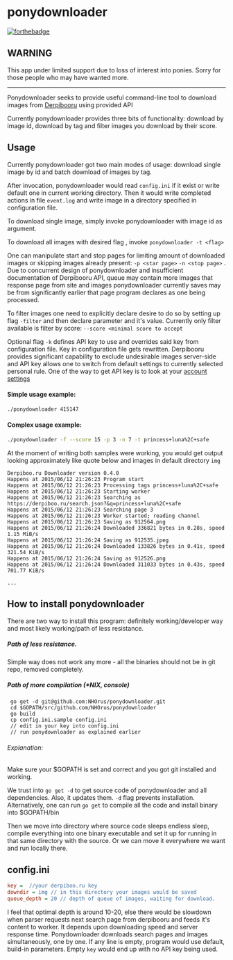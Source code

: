 ponydownloader
==============

[![forthebadge](http://forthebadge.com/images/badges/fuck-it-ship-it.svg)](http://forthebadge.com)

WARNING
-------

This app under limited support due to loss of interest into ponies. Sorry for those people who may have wanted more.

---

Ponydownloader seeks to provide useful command-line tool to download images from [Derpibooru](http://derpiboo.ru) using provided API

Currently ponydownloader provides three bits of functionality: download by image id, download by tag and filter images you download by their score.

Usage
-----

Currently ponydownloader got two main modes of usage: download single image by id and batch download of images by tag.

After invocation, ponydownloader would read `config.ini` if it exist or write default one in current working directory. Then it would write completed actions in file `event.log` and write image in a directory specified in configuration file.

To download single image, simply invoke ponydownloader with image id as argument.

To download all images with desired flag , invoke `ponydownloader -t <flag>`

One can manipulate start and stop pages for limiting amount of downloaded images or skipping images already present: `-p <star page>` `-n <stop page>` . Due to concurrent design of ponydownloader and insufficient documentation of Derpibooru API, queue may contain more images that response page from site and images ponydownloader currently saves may be from significantly earlier that page program declares as one being processed.

To filter images one need to explicitly declare desire to do so by setting up flag `-filter` and then declare parameter and it's value.
Currently only filter available is filter by score: `--score <minimal score to accept`

Optional flag `-k` defines API key to use and overrides said key from configuration file. Key in configuration file gets rewritten. Derpibooru provides significant capability to exclude undesirable images server-side and API key allows one to switch from default settings to currently selected personal rule. One of the way to get API key is to look at your [account settings](https://derpiboo.ru/users/edit)

#### Simple usage example:
```bash
./ponydownloader 415147
```

#### Complex usage example:
```bash
./ponydownloader -f --score 15 -p 3 -n 7 -t princess+luna%2C+safe
```
At the moment of writing both samples were working, you would get output looking approximately like quote below and images in default directory `img`

```
Derpiboo.ru Downloader version 0.4.0
Happens at 2015/06/12 21:26:23 Program start
Happens at 2015/06/12 21:26:23 Processing tags princess+luna%2C+safe
Happens at 2015/06/12 21:26:23 Starting worker
Happens at 2015/06/12 21:26:23 Searching as https://derpiboo.ru/search.json?&q=princess+luna%2C+safe
Happens at 2015/06/12 21:26:23 Searching page 3
Happens at 2015/06/12 21:26:23 Worker started; reading channel
Happens at 2015/06/12 21:26:23 Saving as 912564.png
Happens at 2015/06/12 21:26:24 Downloaded 336821 bytes in 0.28s, speed 1.15 MiB/s
Happens at 2015/06/12 21:26:24 Saving as 912535.jpeg
Happens at 2015/06/12 21:26:24 Downloaded 133826 bytes in 0.41s, speed 321.54 KiB/s
Happens at 2015/06/12 21:26:24 Saving as 912526.png
Happens at 2015/06/12 21:26:24 Downloaded 311033 bytes in 0.43s, speed 701.77 KiB/s

...
```

## How to install ponydownloader

There are two way to install this program: definitely working/developer way and most likely working/path of less resistance.

##### Path of less resistance.

Simple way does not work any more - all the binaries should not be in git repo, removed completely.

##### Path of more compilation (*NIX, console)

```
 go get -d git@github.com:NHOrus/ponydownloader.git
 cd $GOPATH/src/github.com/NHOrus/ponydownloader
 go build
 cp config.ini.sample config.ini
 // edit in your key into config.ini
 // run ponydownloader as explained earlier
``` 

###### Explanation:

Make sure your $GOPATH is set and correct and you got git installed and working.

We trust into `go get -d` to get source code of ponydownloader and all dependencies. Also, it updates them. `-d` flag  prevents installation. Alternatively, one can run `go get` to compile all the code and install binary into $GOPATH/bin 

Then we move into directory where source code sleeps endless sleep, compile everything into one binary executable and set it up for running in that same directory with the source. Or we can move it everywhere we want and run locally there.

config.ini
----------

```config.ini
key =  //your derpiboo.ru key
downdir = img // in this directory your images would be saved
queue_depth = 20 // depth of queue of images, waiting for download. 
``` 

I feel that optimal depth is around 10-20, else there would be slowdown when parser requests next search page from derpibooru and feeds it's content to worker. It depends upon downloading speed and server response time. Ponydownloader downloads search  pages and images simultaneously, one by one.
If any line is empty, program would use default, build-in parameters. Empty `key` would end up with no API key being used.
